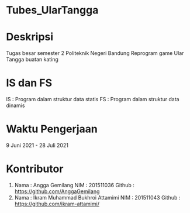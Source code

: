 # Tubes_UlarTangga

# Deskripsi
Tugas besar semester 2 Politeknik Negeri Bandung
Reprogram game Ular Tangga buatan kating

# IS dan FS
IS : Program dalam struktur data statis
FS : Program dalam struktur data dinamis

# Waktu Pengerjaan
9 Juni 2021 - 28 Juli 2021

# Kontributor
1. Nama   : Angga Gemilang 
   NIM    : 201511036
   Github : https://github.com/AnggaGemilang
2. Nama   : Ikram Muhammad Bukhroi Attamimi 
   NIM    : 201511043
   Github : https://github.com/ikram-attamimi/

